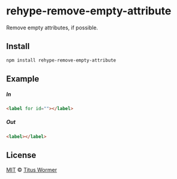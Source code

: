 <!--This file is generated by `build-packages.js`-->

# rehype-remove-empty-attribute

Remove empty attributes, if possible.

## Install

```sh
npm install rehype-remove-empty-attribute
```

## Example

##### In

```html
<label for id=""></label>
```

##### Out

```html
<label></label>
```

## License

[MIT](https://github.com/wooorm/rehype-minify/blob/master/LICENSE) © [Titus Wormer](http://wooorm.com)
